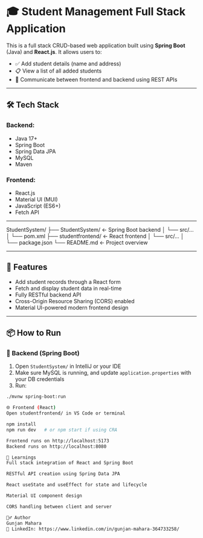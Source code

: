 # 🎓 Student Management Full Stack Application

This is a full stack CRUD-based web application built using **Spring Boot** (Java) and **React.js**. It allows users to:

- ✅ Add student details (name and address)
- 📋 View a list of all added students
- 🔁 Communicate between frontend and backend using REST APIs

---

## 🛠️ Tech Stack

### Backend:
- Java 17+
- Spring Boot
- Spring Data JPA
- MySQL
- Maven

### Frontend:
- React.js
- Material UI (MUI)
- JavaScript (ES6+)
- Fetch API

---
StudentSystem/
├── StudentSystem/ ← Spring Boot backend
│ └── src/...
│ └── pom.xml
├── studentfrontend/ ← React frontend
│ └── src/...
│ └── package.json
└── README.md ← Project overview


---

## 🚀 Features

- Add student records through a React form
- Fetch and display student data in real-time
- Fully RESTful backend API
- Cross-Origin Resource Sharing (CORS) enabled
- Material UI-powered modern frontend design

---

## 📦 How to Run

### 🧪 Backend (Spring Boot)

1. Open `StudentSystem/` in IntelliJ or your IDE
2. Make sure MySQL is running, and update `application.properties` with your DB credentials
3. Run:

```bash
./mvnw spring-boot:run

🌐 Frontend (React)
Open studentfrontend/ in VS Code or terminal

npm install
npm run dev   # or npm start if using CRA

Frontend runs on http://localhost:5173
Backend runs on http://localhost:8080

🎯 Learnings
Full stack integration of React and Spring Boot

RESTful API creation using Spring Data JPA

React useState and useEffect for state and lifecycle

Material UI component design

CORS handling between client and server

🙋‍♂️ Author
Gunjan Mahara
🔗 LinkedIn: https://www.linkedin.com/in/gunjan-mahara-364733258/


